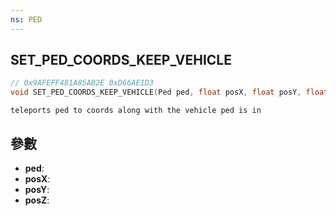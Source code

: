 ```yaml
---
ns: PED
---
```

## SET_PED_COORDS_KEEP_VEHICLE

```c
// 0x9AFEFF481A85AB2E 0xD66AE1D3
void SET_PED_COORDS_KEEP_VEHICLE(Ped ped, float posX, float posY, float posZ);
```

```
teleports ped to coords along with the vehicle ped is in  
```

## 參數
* **ped**: 
* **posX**: 
* **posY**: 
* **posZ**: 

